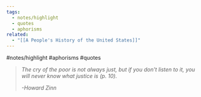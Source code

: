 ```yaml
---
tags:
  - notes/highlight
  - quotes
  - aphorisms
related:
  - "[[A People's History of the United States]]"
---
```

#notes/highlight #aphorisms #quotes 

>*The cry of the poor is not always just, but if you don't listen to it, you will never know what justice is (p. 10).*
>
>*-Howard Zinn*